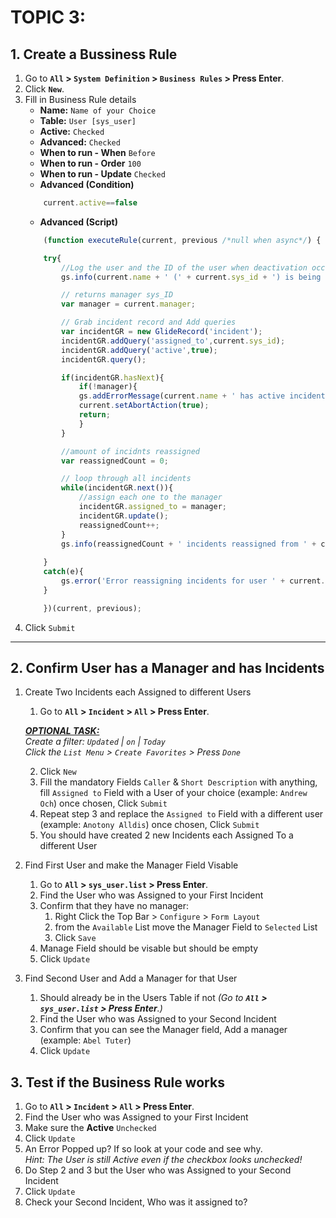 # TOPIC 3: 

## 1. Create a Bussiness Rule 

1. Go to **`All` > `System Definition` > `Business Rules` > Press Enter**.
2. Click **`New`**.
3. Fill in Business Rule details
   - **Name:** `Name of your Choice`
   - **Table:** `User [sys_user]`
   - **Active:** `Checked`
   - **Advanced:** `Checked`
   - **When to run - When** `Before`
   - **When to run - Order** `100`
   - **When to run - Update** `Checked`
   - **Advanced (Condition)**
    ```javascript
        current.active==false 
    ```
   - **Advanced (Script)** 
    ```javascript
        (function executeRule(current, previous /*null when async*/) {

        try{
            //Log the user and the ID of the user when deactivation occurs
            gs.info(current.name + ' (' + current.sys_id + ') is being deactivated.');

            // returns manager sys_ID
            var manager = current.manager; 

            // Grab incident record and Add queries 
            var incidentGR = new GlideRecord('incident');
            incidentGR.addQuery('assigned_to',current.sys_id); 
            incidentGR.addQuery('active',true); 
            incidentGR.query();

            if(incidentGR.hasNext){
                if(!manager){
                gs.addErrorMessage(current.name + ' has active incidents but no manager, give them a manager to pass incidents onto');
                current.setAbortAction(true); 
                return;
                }
            }

            //amount of incidnts reassigned
            var reassignedCount = 0;

            // loop through all incidents
            while(incidentGR.next()){
                //assign each one to the manager
                incidentGR.assigned_to = manager; 
                incidentGR.update();
                reassignedCount++;
            }
            gs.info(reassignedCount + ' incidents reassigned from ' + current.name + ' to their manager ' + managerGR.name + '.');
            
        }
        catch(e){
            gs.error('Error reassigning incidents for user ' + current.name + ': ' + e.message);
        }

        })(current, previous);
    ```
4. Click `Submit`

---

## 2. Confirm User has a Manager and has Incidents

1. Create Two Incidents each Assigned to different Users
   1. Go to **`All` > `Incident` > `All` > Press Enter**.

   <ins>***OPTIONAL TASK:***</ins><br>
   *Create a filter: `Updated` | `on` | `Today`* <br>
   *Click the `List Menu` > `Create Favorites` > Press `Done`*


   2. Click `New` 
   3. Fill the mandatory Fields `Caller` & `Short Description` with anything, fill `Assigned to` Field with a User of your choice (example: `Andrew Och`) once chosen, Click `Submit`
   4. Repeat step 3 and replace the `Assigned to` Field with a different user (example: `Anotony Alldis`) once chosen, Click `Submit`
   5. You should have created 2 new Incidents each Assigned To a different User<br>
   
2. Find First User and make the Manager Field Visable
   1. Go to **`All` > `sys_user.list` > Press Enter**.
   2. Find the User who was Assigned to your First Incident
   3. Confirm that they have no manager:
      1. Right Click the Top Bar > `Configure` > `Form Layout`
      2. from the `Available` List move the Manager Field to `Selected` List
      3. Click `Save`
   4. Manage Field should be visable but should be empty
   5. Click `Update` <br>

3. Find Second User and Add a Manager for that User
   1. Should already be in the Users Table if not *(Go to **`All` > `sys_user.list` > Press Enter**.)*
   2. Find the User who was Assigned to your Second Incident
   3. Confirm that you can see the Manager field, Add a manager (example: `Abel Tuter`)
   4. Click `Update`

## 3. Test if the Business Rule works

1. Go to **`All` > `Incident` > `All` > Press Enter**.
2. Find the User who was Assigned to your First Incident
3. Make sure the **Active** `Unchecked`
4. Click `Update`
5. An Error Popped up? If so look at your code and see why. <br> *Hint: The User is still Active even if the checkbox looks unchecked!*
6. Do Step 2 and 3 but the User who was Assigned to your Second Incident
7. Click `Update`
8. Check your Second Incident, Who was it assigned to?

